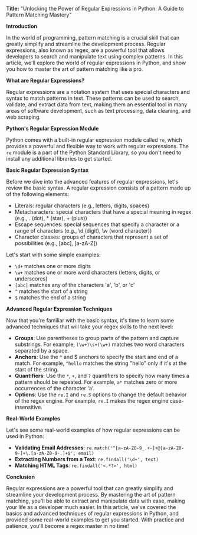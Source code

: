 **Title:** "Unlocking the Power of Regular Expressions in Python: A Guide to Pattern Matching Mastery"

**Introduction**

In the world of programming, pattern matching is a crucial skill that can greatly simplify and streamline the development process. Regular expressions, also known as regex, are a powerful tool that allows developers to search and manipulate text using complex patterns. In this article, we'll explore the world of regular expressions in Python, and show you how to master the art of pattern matching like a pro.

**What are Regular Expressions?**

Regular expressions are a notation system that uses special characters and syntax to match patterns in text. These patterns can be used to search, validate, and extract data from text, making them an essential tool in many areas of software development, such as text processing, data cleaning, and web scraping.

**Python's Regular Expression Module**

Python comes with a built-in regular expression module called `re`, which provides a powerful and flexible way to work with regular expressions. The `re` module is a part of the Python Standard Library, so you don't need to install any additional libraries to get started.

**Basic Regular Expression Syntax**

Before we dive into the advanced features of regular expressions, let's review the basic syntax. A regular expression consists of a pattern made up of the following elements:

* Literals: regular characters (e.g., letters, digits, spaces)
* Metacharacters: special characters that have a special meaning in regex (e.g., . (dot), * (star), + (plus))
* Escape sequences: special sequences that specify a character or a range of characters (e.g., \d (digit), \w (word character))
* Character classes: groups of characters that represent a set of possibilities (e.g., [abc], [a-zA-Z])

Let's start with some simple examples:

* `\d+` matches one or more digits
* `\w+` matches one or more word characters (letters, digits, or underscores)
* `[abc]` matches any of the characters 'a', 'b', or 'c'
* `^` matches the start of a string
* `$` matches the end of a string

**Advanced Regular Expression Techniques**

Now that you're familiar with the basic syntax, it's time to learn some advanced techniques that will take your regex skills to the next level:

* **Groups**: Use parentheses to group parts of the pattern and capture substrings. For example, `(\w+)\s+(\w+)` matches two word characters separated by a space.
* **Anchors**: Use the `^` and $ anchors to specify the start and end of a match. For example, `^hello` matches the string "hello" only if it's at the start of the string.
* **Quantifiers**: Use the `*`, `+`, and `?` quantifiers to specify how many times a pattern should be repeated. For example, `a*` matches zero or more occurrences of the character 'a'.
* **Options**: Use the `re.I` and `re.S` options to change the default behavior of the regex engine. For example, `re.I` makes the regex engine case-insensitive.

**Real-World Examples**

Let's see some real-world examples of how regular expressions can be used in Python:

* **Validating Email Addresses**: `re.match('^[a-zA-Z0-9_.+-]+@[a-zA-Z0-9-]+\.[a-zA-Z0-9-.]+$', email)`
* **Extracting Numbers from a Text**: `re.findall('\d+', text)`
* **Matching HTML Tags**: `re.findall('<.*?>', html)`

**Conclusion**

Regular expressions are a powerful tool that can greatly simplify and streamline your development process. By mastering the art of pattern matching, you'll be able to extract and manipulate data with ease, making your life as a developer much easier. In this article, we've covered the basics and advanced techniques of regular expressions in Python, and provided some real-world examples to get you started. With practice and patience, you'll become a regex master in no time!